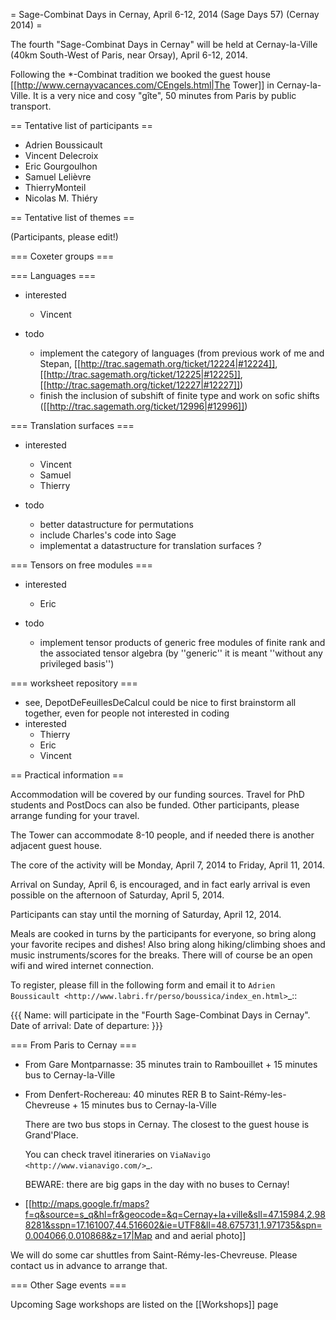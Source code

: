 = Sage-Combinat Days in Cernay, April 6-12, 2014 (Sage Days 57) (Cernay 2014) =

The fourth "Sage-Combinat Days in Cernay" will be held at Cernay-la-Ville
(40km South-West of Paris, near Orsay), April 6-12, 2014.

Following the *-Combinat tradition we booked the guest house 
[[http://www.cernayvacances.com/CEngels.html|The Tower]] in Cernay-la-Ville.
It is a very nice and cosy "gîte", 50 minutes from Paris by public transport.

== Tentative list of participants ==

 * Adrien Boussicault
 * Vincent Delecroix
 * Eric Gourgoulhon
 * Samuel Lelièvre
 * ThierryMonteil
 * Nicolas M. Thiéry


== Tentative list of themes ==

(Participants, please edit!)

=== Coxeter groups ===

=== Languages ===

 * interested
   * Vincent

 * todo
   * implement the category of languages (from previous work of me and Stepan, [[http://trac.sagemath.org/ticket/12224|#12224]], [[http://trac.sagemath.org/ticket/12225|#12225]], [[http://trac.sagemath.org/ticket/12227|#12227]])
   * finish the inclusion of subshift of finite type and work on sofic shifts ([[http://trac.sagemath.org/ticket/12996|#12996]])

=== Translation surfaces ===

 * interested
   * Vincent
   * Samuel
   * Thierry

 * todo
   * better datastructure for permutations
   * include Charles's code into Sage
   * implementat a datastructure for translation surfaces ?

=== Tensors on free modules ===

 * interested
   * Eric

 * todo
   * implement tensor products of generic free modules of finite rank and the associated tensor algebra (by ''generic'' it is meant ''without any privileged basis'')


=== worksheet repository ===
 * see, DepotDeFeuillesDeCalcul could be nice to first brainstorm all together, even for people not interested in coding
 * interested
   * Thierry
   * Eric
   * Vincent


== Practical information ==


Accommodation will be covered by our funding sources.
Travel for PhD students and PostDocs can also be funded.
Other participants, please arrange funding for your travel.

The Tower can accommodate 8-10 people, and if needed there is another
adjacent guest house.

The core of the activity will be Monday, April 7, 2014 to Friday, April 11, 2014.

Arrival on Sunday, April 6, is encouraged, and in fact early arrival is even
possible on the afternoon of Saturday, April 5, 2014.

Participants can stay until the morning of Saturday, April 12, 2014.

Meals are cooked in turns by the participants for everyone, so bring
along your favorite recipes and dishes!  Also bring along hiking/climbing
shoes and music instruments/scores for the breaks. There will of course
be an open wifi and wired internet connection.

To register, please fill in the following form and email it to
`Adrien Boussicault <http://www.labri.fr/perso/boussica/index_en.html>`_::

{{{
    Name:
    will participate in the "Fourth Sage-Combinat Days in Cernay".
    Date of arrival:
    Date of departure:
}}}

=== From Paris to Cernay ===

 * From Gare Montparnasse: 35 minutes train to Rambouillet + 15 minutes bus to Cernay-la-Ville
 * From Denfert-Rochereau: 40 minutes RER B to Saint-Rémy-les-Chevreuse + 15 minutes bus to Cernay-la-Ville

   There are two bus stops in Cernay. The closest to the guest house is Grand'Place.

   You can check travel itineraries on `ViaNavigo <http://www.vianavigo.com/>`_.

   BEWARE: there are big gaps in the day with no buses to Cernay!

 * [[http://maps.google.fr/maps?f=q&source=s_q&hl=fr&geocode=&q=Cernay+la+ville&sll=47.15984,2.988281&sspn=17.161007,44.516602&ie=UTF8&ll=48.675731,1.971735&spn=0.004066,0.010868&z=17|Map and and aerial photo]]

We will do some car shuttles from Saint-Rémy-les-Chevreuse. Please contact us in
advance to arrange that.

=== Other Sage events ===

Upcoming Sage workshops are listed on the [[Workshops]] page
